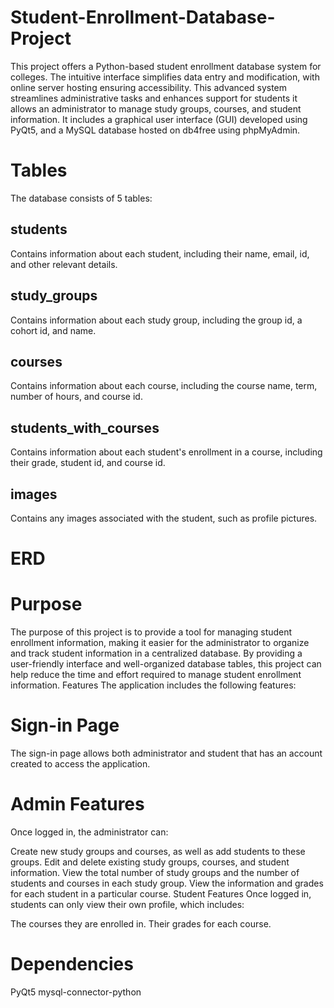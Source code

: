 # Student-Enrollment-Database-Project
This project offers a Python-based student enrollment database system for colleges. The intuitive interface simplifies data entry and modification, with online server hosting ensuring accessibility. This advanced system streamlines administrative tasks and enhances support for students it allows an administrator to manage study groups, courses, and student information. It includes a graphical user interface (GUI) developed using PyQt5, and a MySQL database hosted on db4free using phpMyAdmin.
# Tables
The database consists of 5 tables:

 ## students
Contains information about each student, including their name, email, id, and other relevant details.

 ## study_groups
Contains information about each study group, including the group id, a cohort id, and name.

 ## courses
Contains information about each course, including the course name, term, number of hours, and course id.

 ## students_with_courses
Contains information about each student's enrollment in a course, including their grade, student id, and course id.

 ## images
Contains any images associated with the student, such as profile pictures.
# ERD 

# Purpose
The purpose of this project is to provide a tool for managing student enrollment information, making it easier for the administrator to organize and track student information in a centralized database. By providing a user-friendly interface and well-organized database tables, this project can help reduce the time and effort required to manage student enrollment information.
Features
The application includes the following features:

# Sign-in Page
The sign-in page allows both administrator and student that has an account created to access the application.

 # Admin Features
Once logged in, the administrator can:

Create new study groups and courses, as well as add students to these groups.
Edit and delete existing study groups, courses, and student information.
View the total number of study groups and the number of students and courses in each study group.
View the information and grades for each student in a particular course.
Student Features
Once logged in, students can only view their own profile, which includes:

The courses they are enrolled in.
Their grades for each course.
# Dependencies
PyQt5
mysql-connector-python
